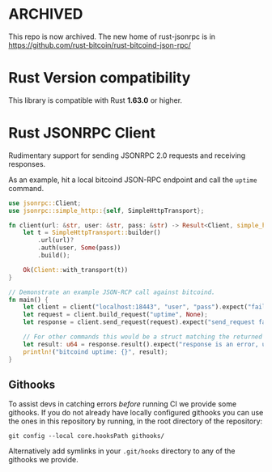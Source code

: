 # ARCHIVED

This repo is now archived. The new home of rust-jsonrpc is in https://github.com/rust-bitcoin/rust-bitcoind-json-rpc/

# Rust Version compatibility

This library is compatible with Rust **1.63.0** or higher.

# Rust JSONRPC Client

Rudimentary support for sending JSONRPC 2.0 requests and receiving responses.

As an example, hit a local bitcoind JSON-RPC endpoint and call the `uptime` command.

```rust
use jsonrpc::Client;
use jsonrpc::simple_http::{self, SimpleHttpTransport};

fn client(url: &str, user: &str, pass: &str) -> Result<Client, simple_http::Error> {
    let t = SimpleHttpTransport::builder()
        .url(url)?
        .auth(user, Some(pass))
        .build();

    Ok(Client::with_transport(t))
}

// Demonstrate an example JSON-RCP call against bitcoind.
fn main() {
    let client = client("localhost:18443", "user", "pass").expect("failed to create client");
    let request = client.build_request("uptime", None);
    let response = client.send_request(request).expect("send_request failed");

    // For other commands this would be a struct matching the returned json.
    let result: u64 = response.result().expect("response is an error, use check_error");
    println!("bitcoind uptime: {}", result);
}
```

## Githooks

To assist devs in catching errors _before_ running CI we provide some githooks. If you do not
already have locally configured githooks you can use the ones in this repository by running, in the
root directory of the repository:
```
git config --local core.hooksPath githooks/
```

Alternatively add symlinks in your `.git/hooks` directory to any of the githooks we provide.
